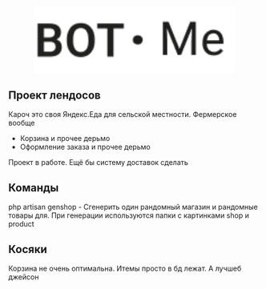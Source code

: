 <p align="center">
<img src="public_html/img/Logo.png" width="400">
</p>

 

## Проект лендосов

Кароч это своя Яндекс.Еда для сельской местности. Фермерское вообще

- Корзина и прочее дерьмо
- Оформление заказа и прочее дерьмо

Проект в работе. Ещё бы систему доставок сделать

## Команды
 php artisan genshop - Сгенерить один рандомный магазин и рандомные товары для. При генерации используются папки с картинками shop и product
 


## Косяки
Корзина не очень оптимальна. Итемы просто в бд лежат. А лучшеб джейсон
 
